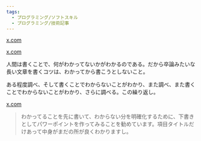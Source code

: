 ```yaml
---
tags:
  - プログラミング/ソフトスキル
  - プログラミング/技術記事
---
```

[x.com](https://x.com/dmikurube/status/1851999939653701649)

[x.com](https://x.com/Love_yellowhat/status/1851853222539116954)

人間は書くことで、何がわかってないかがわかるのである。だから卒論みたいな長い文章を書くコツは、わかってから書こうとしないこと。

ある程度調べ、そして書くことでわからないことがわかり、また調べ、また書くことでわからないことがわかり、さらに調べる。この繰り返し。

[x.com](https://x.com/UFOprofessor/status/1851929983566123055)
>わかってることを先に書いて、わからない分を明確化するために、下書きとしてパワーポイントを作ってみることを勧めています。項目タイトルだけあって中身がまだの所が良くわかりますし。

